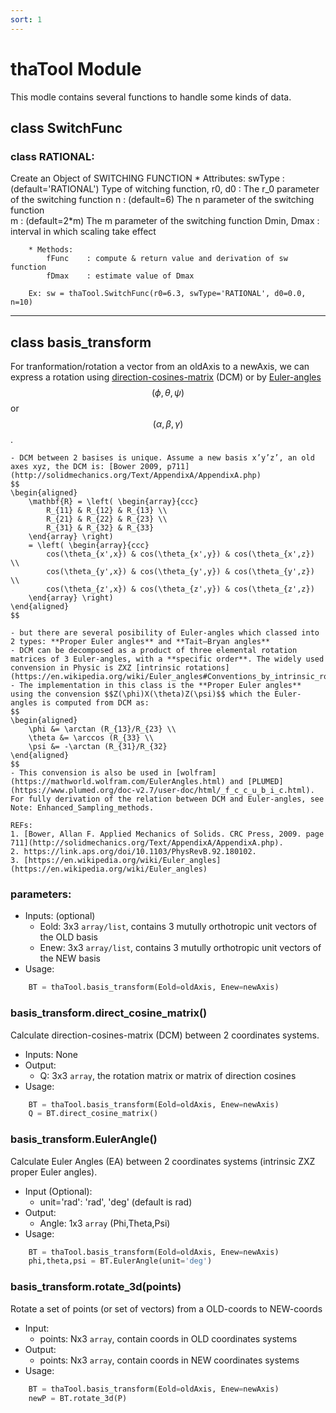 ```yaml
---
sort: 1
---
```


# thaTool Module

This modle contains several functions to handle some kinds of data.

## class SwitchFunc

### class RATIONAL:
Create an Object of SWITCHING FUNCTION
		* Attributes:
			swType       : (default='RATIONAL') Type of witching function, 
			r0, d0       : The r_0 parameter of the switching function
			n            : (default=6) The n parameter of the switching function    
			m            : (default=2*m) The m parameter of the switching function 
			Dmin, Dmax   : interval in which scaling take effect
			
		* Methods:
			fFunc    : compute & return value and derivation of sw function
			fDmax    : estimate value of Dmax
			
		Ex: sw = thaTool.SwitchFunc(r0=6.3, swType='RATIONAL', d0=0.0, n=10)


-----------------------------------------
## class basis_transform

For tranformation/rotation a vector from an oldAxis to a newAxis, we can express a rotation using [direction-cosines-matrix](https://en.wikiversity.org/wiki/PlanetPhysics/Direction_Cosine_Matrix) (DCM) or by [Euler-angles](https://en.wikipedia.org/wiki/Euler_angles) $$(\phi,\theta,\psi)$$ or $$(\alpha,\beta,\gamma)$$. <br>
```note
- DCM between 2 basises is unique. Assume a new basis x’y’z’, an old axes xyz, the DCM is: [Bower 2009, p711](http://solidmechanics.org/Text/AppendixA/AppendixA.php)
$$
\begin{aligned}
	\mathbf{R} = \left( \begin{array}{ccc}
		R_{11} & R_{12} & R_{13} \\
		R_{21} & R_{22} & R_{23} \\
		R_{31} & R_{32} & R_{33} 
	\end{array} \right)
	= \left( \begin{array}{ccc}
		cos(\theta_{x',x}) & cos(\theta_{x',y}) & cos(\theta_{x',z}) \\
		cos(\theta_{y',x}) & cos(\theta_{y',y}) & cos(\theta_{y',z}) \\
		cos(\theta_{z',x}) & cos(\theta_{z',y}) & cos(\theta_{z',z}) 
	\end{array} \right)
\end{aligned}
$$

- but there are several posibility of Euler-angles which classed into 2 types: **Proper Euler angles** and **Tait–Bryan angles**
- DCM can be decomposed as a product of three elemental rotation matrices of 3 Euler-angles, with a **specific order**. The widely used convension in Physic is ZXZ [intrinsic rotations](https://en.wikipedia.org/wiki/Euler_angles#Conventions_by_intrinsic_rotations).
- The implementation in this class is the **Proper Euler angles** using the convension $$Z(\phi)X(\theta)Z(\psi)$$ which the Euler-angles is computed from DCM as:
$$
\begin{aligned}
	\phi &= \arctan (R_{13}/R_{23} \\
	\theta &= \arccos (R_{33} \\
	\psi &= -\arctan (R_{31}/R_{32}
\end{aligned}
$$
- This convension is also be used in [wolfram](https://mathworld.wolfram.com/EulerAngles.html) and [PLUMED](https://www.plumed.org/doc-v2.7/user-doc/html/_f_c_c_u_b_i_c.html). For fully derivation of the relation between DCM and Euler-angles, see Note: Enhanced_Sampling_methods.

REFs:
1. [Bower, Allan F. Applied Mechanics of Solids. CRC Press, 2009. page 711](http://solidmechanics.org/Text/AppendixA/AppendixA.php).
2. https://link.aps.org/doi/10.1103/PhysRevB.92.180102.
3. [https://en.wikipedia.org/wiki/Euler_angles](https://en.wikipedia.org/wiki/Euler_angles)
```

### parameters:
* Inputs: (optional)
  - Eold: 3x3 `array/list`, contains 3 mutully orthotropic unit vectors of the OLD basis 
  - Enew: 3x3 `array/list`, contains 3 mutully orthotropic unit vectors of the NEW basis
* Usage: 
```python
	BT = thaTool.basis_transform(Eold=oldAxis, Enew=newAxis)
```

### basis_transform.direct_cosine_matrix()
Calculate direction-cosines-matrix (DCM) between 2 coordinates systems.
* Inputs: None
* Output: 
  - Q: 3x3 `array`, the rotation matrix or matrix of direction cosines
* Usage: 
```python
	BT = thaTool.basis_transform(Eold=oldAxis, Enew=newAxis)
	Q = BT.direct_cosine_matrix()
```

### basis_transform.EulerAngle()
Calculate Euler Angles (EA) between 2 coordinates systems (intrinsic ZXZ proper Euler angles).
* Input (Optional): 
  - unit='rad': 'rad', 'deg'      (default is rad)
* Output: 
  - Angle: 1x3 `array` (Phi,Theta,Psi)
* Usage: 
```python
	BT = thaTool.basis_transform(Eold=oldAxis, Enew=newAxis) 
	phi,theta,psi = BT.EulerAngle(unit='deg')
```

### basis_transform.rotate_3d(points)
Rotate a set of points (or set of vectors) from a OLD-coords to NEW-coords
* Input:
	- points: Nx3 `array`, contain coords in OLD coordinates systems
* Output:
	- points: Nx3 `array`, contain coords in NEW coordinates systems
* Usage: 
```python
	BT = thaTool.basis_transform(Eold=oldAxis, Enew=newAxis) 
	newP = BT.rotate_3d(P)
```

